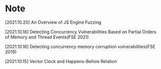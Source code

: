 # Note
[2021.10.20] An Overview of JS Engine Fuzzing 

[2021.10.18] Detecting Concurrency Vulnerabilities Based on Partial Orders of Memory and Thread Events(FSE 2021)

[2021.10.16] Detecting concurrency memory corruption vulnerabilities(FSE 2019)

[2021.10.15] Vector Clock and Happens-Before Relation 
